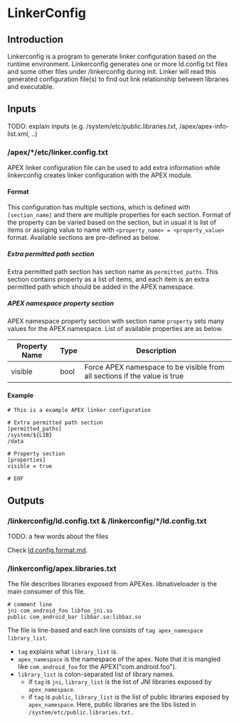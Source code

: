 # LinkerConfig

## Introduction

Linkerconfig is a program to generate linker configuration based on the runtime
environment. Linkerconfig generates one or more ld.config.txt files and some
other files under /linkerconfig during init. Linker will read this generated
configuration file(s) to find out link relationship between libraries and
executable.

## Inputs

TODO: explain inputs (e.g. /system/etc/public.libraries.txt,
/apex/apex-info-list.xml, ..)

### /apex/*/etc/linker.config.txt

APEX linker configuration file can be used to add extra information while
linkerconfig creates linker configuration with the APEX module.

#### Format

This configuration has multiple sections, which is defined with `[section_name]`
and there are multiple properties for each section. Format of the property can
be varied based on the section, but in usual it is list of items or assiging
value to name with `<property_name> = <property_value>` format. Available
sections are pre-defined as below.

##### Extra permitted path section

Extra permitted path section has section name as `permitted_paths`. This section
contains property as a list of items, and each item is an extra permitted path
which should be added in the APEX namespace.

##### APEX namespace property section

APEX namespace property section with section name `property` sets many values
for the APEX namespace. List of available properties are as below.

| Property Name | Type | Description                                          |
| ------------- | ---- | ---------------------------------------------------- |
| visible       | bool | Force APEX namespace to be visible from all sections if the value is true |

#### Example

```
# This is a example APEX linker configuration

# Extra permitted path section
[permitted_paths]
/system/${LIB}
/data

# Property section
[properties]
visible = true

# EOF
```

## Outputs

### /linkerconfig/ld.config.txt & /linkerconfig/*/ld.config.txt

TODO: a few words about the files

Check
[ld.config.format.md](https://android.googlesource.com/platform/bionic/+/master/linker/ld.config.format.md).

### /linkerconfig/apex.libraries.txt

The file describes libraries exposed from APEXes. libnativeloader is the main
consumer of this file.

```
# comment line
jni com_android_foo libfoo_jni.so
public com_android_bar libbar.so:libbaz.so
```

The file is line-based and each line consists of `tag apex_namespace
library_list`.

-   `tag` explains what `library_list` is.
-   `apex_namespace` is the namespace of the apex. Note that it is mangled like
    `com_android_foo` for the APEX("com.android.foo").
-   `library_list` is colon-separated list of library names.
    -   if `tag` is `jni`, `library_list` is the list of JNI libraries exposed
        by `apex_namespace`.
    -   if `tag` is `public`, `library_list` is the list of public libraries
        exposed by `apex_namespace`. Here, public libraries are the libs listed
        in `/system/etc/public.libraries.txt.`